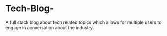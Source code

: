 # Tech-Blog-
A full stack blog about tech related topics which allows for multiple users to engage in conversation about the industry. 

